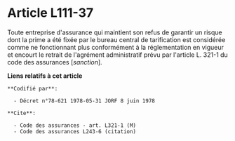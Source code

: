# Article L111-37

Toute entreprise d'assurance qui maintient son refus de garantir un risque dont la prime a été fixée par le bureau central de
tarification est considérée comme ne fonctionnant plus conformément à la réglementation en vigueur et encourt le retrait de
l'agrément administratif prévu par l'article L. 321-1 du code des assurances [*sanction*].

**Liens relatifs à cet article**

	**Codifié par**:

	  - Décret n°78-621 1978-05-31 JORF 8 juin 1978

	**Cite**:

	  - Code des assurances - art. L321-1 (M)
	  - Code des assurances L243-6 (citation)
